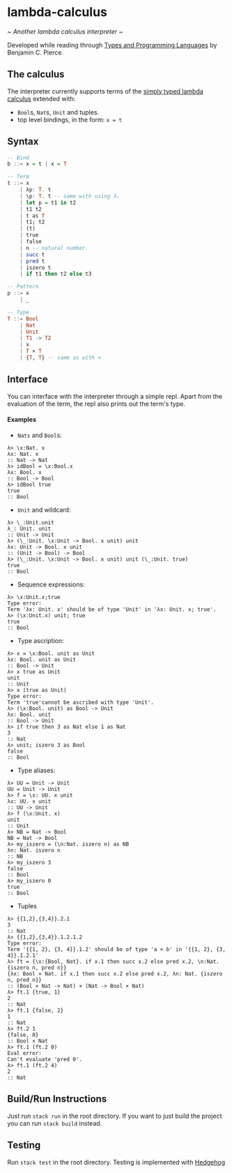 # lambda-calculus
~ *Another lambda calculus interpreter* ~

Developed while reading through
[Types and Programming Languages](https://www.cis.upenn.edu/~bcpierce/tapl/) by Benjamin C. Pierce.

## The calculus
The interpreter currently supports terms of the 
[simply typed lambda calculus](https://en.wikipedia.org/wiki/Simply_typed_lambda_calculus) 
extended with:
- `Bool`s, `Nat`s, `Unit` and tuples.
- top level bindings, in the form: `x = t`

## Syntax
```haskell
-- Bind
b ::= x = t | x = T

-- Term
t ::= x
    | λp: T. t
    | \p: T. t -- same with using λ.
    | let p = t1 in t2
    | t1 t2
    | t as T
    | t1; t2
    | (t)
    | true
    | false
    | n -- natural number.
    | succ t
    | pred t
    | iszero t
    | if t1 then t2 else t3

-- Pattern
p ::= x
    | _

-- Type
T ::= Bool 
    | Nat 
    | Unit 
    | T1 -> T2 
    | x 
    | T × T 
    | {T, T} -- same as with ×
```

## Interface
You can interface with the interpreter through a simple repl.
Apart from the evaluation of the term, the repl also prints out the term's type.

#### Examples
- `Nats` and `Bool`s:
```
λ> \x:Nat. x
λx: Nat. x
:: Nat -> Nat
λ> idBool = \x:Bool.x   
λx: Bool. x
:: Bool -> Bool
λ> idBool true
true
:: Bool
```

- `Unit` and wildcard:
```
λ> \_:Unit.unit
λ_: Unit. unit
:: Unit -> Unit
λ> (\_:Unit. \x:Unit -> Bool. x unit) unit
λx: Unit -> Bool. x unit
:: (Unit -> Bool) -> Bool
λ> (\_:Unit. \x:Unit -> Bool. x unit) unit (\_:Unit. true)
true
:: Bool
```

- Sequence expressions:
```
λ> \x:Unit.x;true
Type error:
Term 'λx: Unit. x' should be of type 'Unit' in 'λx: Unit. x; true'.
λ> (\x:Unit.x) unit; true
true
:: Bool
```

- Type ascription:
```
λ> x = \x:Bool. unit as Unit
λx: Bool. unit as Unit
:: Bool -> Unit
λ> x true as Unit
unit
:: Unit
λ> x (true as Unit)
Type error:
Term 'true'cannot be ascribed with type 'Unit'.
λ> (\x:Bool. unit) as Bool -> Unit
λx: Bool. unit
:: Bool -> Unit
λ> if true then 3 as Nat else 1 as Nat
3
:: Nat
λ> unit; iszero 3 as Bool
false
:: Bool
```

- Type aliases:
```
λ> UU = Unit -> Unit
UU = Unit -> Unit
λ> f = \x: UU. x unit
λx: UU. x unit
:: UU -> Unit
λ> f (\x:Unit. x)
unit
:: Unit
λ> NB = Nat -> Bool
NB = Nat -> Bool
λ> my_iszero = (\n:Nat. iszero n) as NB
λn: Nat. iszero n
:: NB
λ> my_iszero 3
false
:: Bool
λ> my_iszero 0
true
:: Bool
```

- Tuples
```
λ> {{1,2},{3,4}}.2.1
3
:: Nat
λ> {{1,2},{3,4}}.1.2.1.2
Type error:
Term '{{1, 2}, {3, 4}}.1.2' should be of type 'a × b' in '{{1, 2}, {3, 4}}.1.2.1'
λ> ft = {\x:{Bool, Nat}. if x.1 then succ x.2 else pred x.2, \n:Nat. {iszero n, pred n}}
{λx: Bool × Nat. if x.1 then succ x.2 else pred x.2, λn: Nat. {iszero n, pred n}}
:: (Bool × Nat -> Nat) × (Nat -> Bool × Nat)
λ> ft.1 {true, 1}
2
:: Nat
λ> ft.1 {false, 2}
1
:: Nat
λ> ft.2 1
{false, 0}
:: Bool × Nat
λ> ft.1 (ft.2 0)
Eval error:
Can't evaluate 'pred 0'.
λ> ft.1 (ft.2 4)
2
:: Nat
```
## Build/Run Instructions
Just run `stack run` in the root directory. If you want to just build the project you can run `stack build` instead.

## Testing
Run `stack test` in the root directory. Testing is implemented with [Hedgehog](https://hedgehog.qa/)